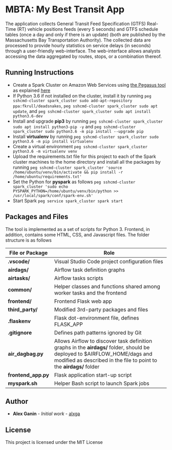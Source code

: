 # MBTA: My Best Transit App

The application collects General Transit Feed Specification (GTFS) Real-Time (RT) vehicle positions feeds (every 5 seconds) and GTFS schedule tables (once a day and only if there is an update) (both are published by the Massachusetts Bay Transportation Authority). The collected data are processed to provide hourly statistics on service delays (in seconds) through a user-friendly web-interface. The web-interface allows analysts accessing the data aggregated by routes, stops, or a combination thereof.

## Running Instructions

* Create a Spark Cluster on Amazon Web Services using [the Pegasus tool](https://github.com/InsightDataScience/pegasus) as explained [here](https://blog.insightdatascience.com/how-to-get-hadoop-and-spark-up-and-running-on-aws-7a1b0ab55459)
* If Python 3.6 if not installed on the cluster, install it by running `peg sshcmd-cluster spark_cluster sudo add-apt-repository ppa:fkrull/deadsnakes`, `peg sshcmd-cluster spark_cluster sudo apt update`, and `peg sshcmd-cluster spark_cluster sudo apt install python3.6-dev`
* Install and upgrade **pip3** by running `peg sshcmd-cluster spark_cluster sudo apt install python3-pip -y` and `peg sshcmd-cluster spark_cluster sudo python3.6 -m pip install --upgrade pip`
* Install **virtualenv** by running `peg sshcmd-cluster spark_cluster sudo python3.6 -m pip install virtualenv`
* Create a virtual environment `peg sshcmd-cluster spark_cluster python3.6 -m virtualenv venv`
* Upload the requirements.txt file for this project to each of the Spark cluster machines to the home directory and install all the packages by running `peg sshcmd-cluster spark_cluster 'source /home/ubuntu/venv/bin/activate && pip install -r /home/ubuntu/requirements.txt'`
* Set the Python for **pyspark** as follows `peg sshcmd-cluster spark_cluster 'sudo echo PYSPARK_PYTHON=/home/ubuntu/venv/bin/python >> /usr/local/spark/conf/spark-env.sh'`
* Start Spark `peg service spark_cluster spark start`


## Packages and Files

The tool is implemented as a set of scripts for Python 3. Frontend, in addition, contains some HTML, CSS, and Javascript files. The folder structure is as follows

File or Package | Role
---- | ----
**.vscode/** | Visual Studio Code project configuration files
**airdags/** | Airflow task definition graphs
**airtasks/** | Airflow tasks scripts
**common/** | Helper classes and functions shared among worker tasks and the frontend
**frontend/** | Frontend Flask web app
**third_party/** | Modified 3rd-party packages and files
**.flaskenv** | Flask dot-environment file, defines FLASK_APP
**.gitignore** | Defines path patterns ignored by Git
**air_dagbag.py** | Allows Airflow to discover task definition graphs in the **airdags/** folder, should be deployed to $AIRFLOW_HOME/dags and modified as described in the file to point to the **airdags/** folder
**frontend_app.py** | Flask application start-up script
**myspark.sh** | Helper Bash script to launch Spark jobs

## Author

* **Alex Ganin** - *Initial work* - [alxga](https://github.com/alxga)

## License

This project is licensed under the MIT License
